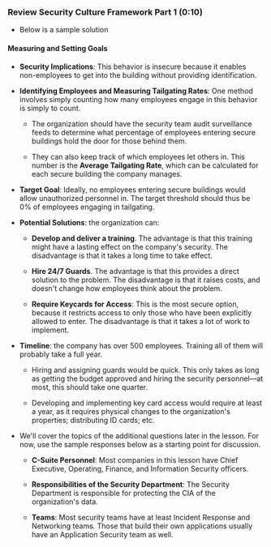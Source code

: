 ### Review Security Culture Framework Part 1 (0:10)

- Below is a sample solution 

#### Measuring and Setting Goals

- **Security Implications**: This behavior is insecure because it enables non-employees to get into the building without providing identification.

- **Identifying Employees and Measuring Tailgating Rates**: One method involves simply counting how many employees engage in this behavior is simply to count. 
  
  - The organization should have the security team audit surveillance feeds to determine what percentage of employees entering secure buildings hold the door for those behind them. 
  
  - They can also keep track of which employees let others in. This number is the **Average Tailgating Rate**, which can be calculated for each secure building the company manages.

- **Target Goal**: Ideally, no employees entering secure buildings would allow unauthorized personnel in. The target threshold should thus be 0% of employees engaging in tailgating.

- **Potential Solutions**: the organization can:
  
    - **Develop and deliver a training**. The advantage is that this training might have a lasting effect on the company's security. The disadvantage is that it takes a long time to take effect.
    
    - **Hire 24/7 Guards**. The advantage is that this provides a direct solution to the problem. The disadvantage is that it raises costs, and doesn't change how employees think about the problem.
    
    - **Require Keycards for Access**: This is the most secure option, because it restricts access to only those who have been explicitly allowed to enter. The disadvantage is that it takes a lot of work to implement.

- **Timeline**: the company has over 500 employees. Training all of them will probably take a full year.

  - Hiring and assigning guards would be quick. This only takes as long as getting the budget approved and hiring the security personnel—at most, this should take one quarter.

  -  Developing and implementing key card access would require at least a year, as it requires physical changes to the organization's properties; distributing ID cards; etc.

- We'll cover the topics of the additional questions later in the lesson. For now,  use the sample responses below as a starting point for discussion.

  - **C-Suite Personnel**: Most companies in this lesson have Chief Executive, Operating, Finance, and Information Security officers.

  - **Responsibilities of the Security Department**: The Security Department is responsible for protecting the CIA of the organization's data.

  - **Teams**: Most security teams have at least Incident Response and Networking teams. Those that build their own applications usually have an Application Security team as well.
